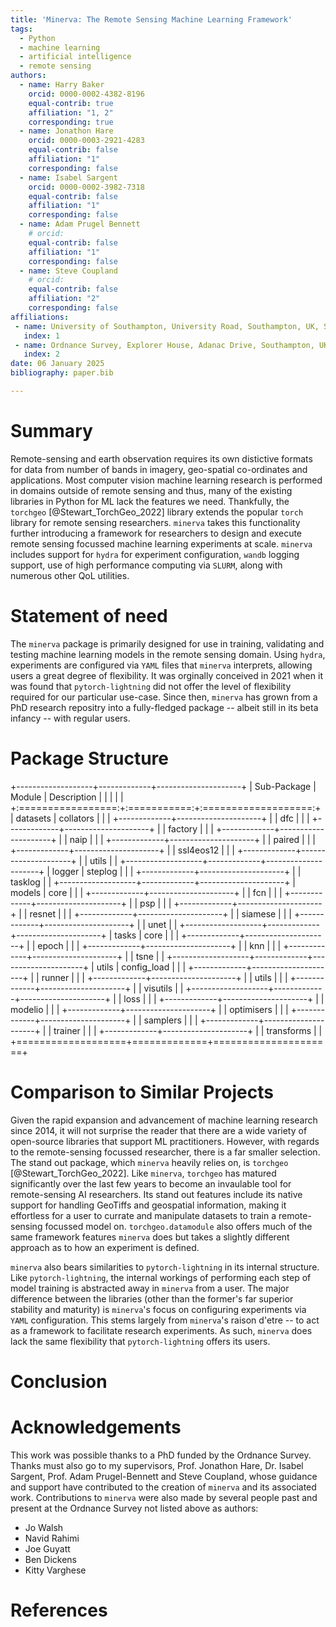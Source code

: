 ```yaml
---
title: 'Minerva: The Remote Sensing Machine Learning Framework'
tags:
  - Python
  - machine learning
  - artificial intelligence
  - remote sensing
authors:
  - name: Harry Baker
    orcid: 0000-0002-4382-8196
    equal-contrib: true
    affiliation: "1, 2"
    corresponding: true
  - name: Jonathon Hare
    orcid: 0000-0003-2921-4283
    equal-contrib: false
    affiliation: "1"
    corresponding: false
  - name: Isabel Sargent
    orcid: 0000-0002-3982-7318
    equal-contrib: false
    affiliation: "1"
    corresponding: false
  - name: Adam Prugel Bennett
    # orcid:
    equal-contrib: false
    affiliation: "1"
    corresponding: false
  - name: Steve Coupland
    # orcid:
    equal-contrib: false
    affiliation: "2"
    corresponding: false
affiliations:
 - name: University of Southampton, University Road, Southampton, UK, SO17 1BJ
   index: 1
 - name: Ordnance Survey, Explorer House, Adanac Drive, Southampton, UK, S016 0AS
   index: 2
date: 06 January 2025
bibliography: paper.bib

---
```


# Summary

Remote-sensing and earth observation requires its own distictive formats for
data from number of bands in imagery, geo-spatial co-ordinates and applications.
Most computer vision machine learning research is performed in domains outside
of remote sensing and thus, many of the existing libraries in Python for ML lack
the features we need. Thankfully, the `torchgeo` [@Stewart_TorchGeo_2022] library extends the popular
`torch` library for remote sensing researchers. `minerva` takes this
functionality further introducing a framework for researchers to design and
execute remote sensing focussed machine learning experiments at scale. `minerva`
includes support for `hydra` for experiment configuration, `wandb` logging
support, use of high performance computing via `SLURM`, along with numerous
other QoL utilities.

# Statement of need

The `minerva` package is primarily designed for use in training, validating and
testing machine learning models in the remote sensing domain. Using `hydra`,
experiments are configured via `YAML` files that `minerva` interprets, allowing
users a great degree of flexibility. It was orginally conceived in 2021 when it was found that `pytorch-lightning` did not offer the level of flexibility required for our particular use-case. Since then, `minerva` has grown from a PhD research repositry into a fully-fledged package -- albeit still in its beta infancy -- with regular users.

# Package Structure

+-------------------+-------------+---------------------+
| Sub-Package       | Module      | Description         |
|                   |             |                     |
+:=================:+:===========:+:===================:+
| datasets          | collators   |                     |
|                   +-------------+---------------------+
|                   | dfc         |                     |
|                   +-------------+---------------------+
|                   | factory     |                     |
|                   +-------------+---------------------+
|                   | naip        |                     |
|                   +-------------+---------------------+
|                   | paired      |                     |
|                   +-------------+---------------------+
|                   | ssl4eos12   |                     |
|                   +-------------+---------------------+
|                   | utils       |                     |
+-------------------+-------------+---------------------+
| logger            | steplog     |                     |
|                   +-------------+---------------------+
|                   | tasklog     |                     |
+-------------------+-------------+---------------------+
| models            | core        |                     |
|                   +-------------+---------------------+
|                   | fcn         |                     |
|                   +-------------+---------------------+
|                   | psp         |                     |
|                   +-------------+---------------------+
|                   | resnet      |                     |
|                   +-------------+---------------------+
|                   | siamese     |                     |
|                   +-------------+---------------------+
|                   | unet        |                     |
+-------------------+-------------+---------------------+
| tasks             | core        |                     |
|                   +-------------+---------------------+
|                   | epoch       |                     |
|                   +-------------+---------------------+
|                   | knn         |                     |
|                   +-------------+---------------------+
|                   | tsne        |                     |
+-------------------+-------------+---------------------+
| utils             | config_load |                    |
|                   +-------------+---------------------+
|                   | runner      |                     |
|                   +-------------+---------------------+
|                   | utils       |                     |
|                   +-------------+---------------------+
|                   | visutils    |                     |
+-------------------+-------------+---------------------+
|                   | loss        |                     |
|                   +-------------+---------------------+
|                   | modelio     |                     |
|                   +-------------+---------------------+
|                   | optimisers  |                     |
|                   +-------------+---------------------+
|                   | samplers    |                     |
|                   +-------------+---------------------+
|                   | trainer     |                     |
|                   +-------------+---------------------+
|                   | transforms  |                     |
+===================+=============+=====================+

# Comparison to Similar Projects

Given the rapid expansion and advancement of machine learning research since 2014, it will not surprise the reader that there are a wide variety of open-source libraries that support ML practitioners. However, with regards to the remote-sensing focussed researcher, there is a far smaller selection. The stand out package, which `minerva` heavily relies on, is `torchgeo` [@Stewart_TorchGeo_2022]. Like `minerva`, `torchgeo` has matured significantly over the last few years to become an invaulable tool for remote-sensing AI researchers. Its stand out features include its native support for handling GeoTiffs and geospatial information, making it effortless for a user to currate and manipulate datasets to train a remote-sensing focussed model on. `torchgeo.datamodule` also offers much of the same framework features `minerva` does but takes a slightly different approach as to how an experiment is defined.

`minerva` also bears similarities to `pytorch-lightning` in its internal structure. Like `pytorch-lightning`, the internal workings of performing each step of model training is abstracted away in `minerva` from a user. The major difference between the libraries (other than the former's far superior stability and maturity) is `minerva`'s focus on configuring experiments via `YAML` configuration. This stems largely from `minerva`'s raison d'etre -- to act as a framework to facilitate research experiments. As such, `minerva` does lack the same flexibility that `pytorch-lightning` offers its users.

# Conclusion

# Acknowledgements

This work was possible thanks to a PhD funded by the Ordnance Survey. Thanks must also go to my supervisors, Prof. Jonathon Hare, Dr. Isabel Sargent, Prof. Adam Prugel-Bennett and Steve Coupland, whose guidance and support have contributed to the creation of `minerva` and its associated work. Contributions to `minerva` were also made by several people past and present at the Ordnance Survey not listed above as authors:

* Jo Walsh
* Navid Rahimi
* Joe Guyatt
* Ben Dickens
* Kitty Varghese

# References
